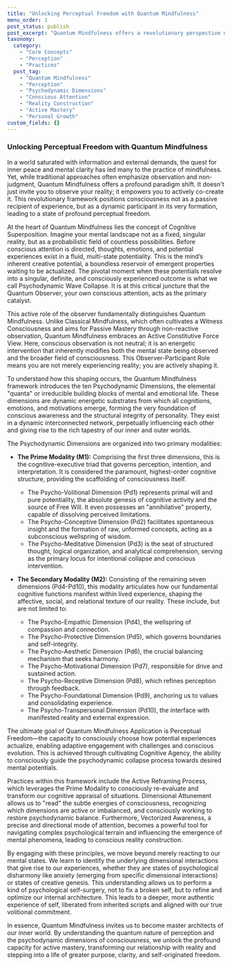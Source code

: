 ```yaml
---
title: "Unlocking Perceptual Freedom with Quantum Mindfulness"
menu_order: 1
post_status: publish
post_excerpt: "Quantum Mindfulness offers a revolutionary perspective on consciousness, viewing it as an active co-creator of reality rather than a passive recipient. This framework delves into the psychodynamic dimensions of experience, revealing how conscious attention can transform an individual's internal landscape and lead to true perceptual freedom."
taxonomy:
  category:
    - "Core Concepts"
    - "Perception"
    - "Practices"
  post_tag:
    - "Quantum Mindfulness"
    - "Perception"
    - "Psychodynamic Dimensions"
    - "Conscious Attention"
    - "Reality Construction"
    - "Active Mastery"
    - "Personal Growth"
custom_fields: {}
---
```


### Unlocking Perceptual Freedom with Quantum Mindfulness

In a world saturated with information and external demands, the quest for inner peace and mental clarity has led many to the practice of mindfulness. Yet, while traditional approaches often emphasize observation and non-judgment, Quantum Mindfulness offers a profound paradigm shift. It doesn't just invite you to observe your reality; it empowers you to actively co-create it. This revolutionary framework positions consciousness not as a passive recipient of experience, but as a dynamic participant in its very formation, leading to a state of profound perceptual freedom.

At the heart of Quantum Mindfulness lies the concept of Cognitive Superposition. Imagine your mental landscape not as a fixed, singular reality, but as a probabilistic field of countless possibilities. Before conscious attention is directed, thoughts, emotions, and potential experiences exist in a fluid, multi-state potentiality. This is the mind’s inherent creative potential, a boundless reservoir of emergent properties waiting to be actualized. The pivotal moment when these potentials resolve into a singular, definite, and consciously experienced outcome is what we call Psychodynamic Wave Collapse. It is at this critical juncture that the Quantum Observer, your own conscious attention, acts as the primary catalyst.

This active role of the observer fundamentally distinguishes Quantum Mindfulness. Unlike Classical Mindfulness, which often cultivates a Witness Consciousness and aims for Passive Mastery through non-reactive observation, Quantum Mindfulness embraces an Active Constitutive Force View. Here, conscious observation is not neutral; it is an energetic intervention that inherently modifies both the mental state being observed and the broader field of consciousness. This Observer-Participant Role means you are not merely experiencing reality; you are actively shaping it.

To understand how this shaping occurs, the Quantum Mindfulness framework introduces the ten Psychodynamic Dimensions, the elemental "quanta" or irreducible building blocks of mental and emotional life. These dimensions are dynamic energetic substrates from which all cognitions, emotions, and motivations emerge, forming the very foundation of conscious awareness and the structural integrity of personality. They exist in a dynamic interconnected network, perpetually influencing each other and giving rise to the rich tapestry of our inner and outer worlds.

The Psychodynamic Dimensions are organized into two primary modalities:

*   **The Prime Modality (M1):** Comprising the first three dimensions, this is the cognitive-executive triad that governs perception, intention, and interpretation. It is considered the paramount, highest-order cognitive structure, providing the scaffolding of consciousness itself.
    *   The Psycho-Volitional Dimension (Pd1) represents primal will and pure potentiality, the absolute genesis of cognitive activity and the source of Free Will. It even possesses an "annihilative" property, capable of dissolving perceived limitations.
    *   The Psycho-Conceptive Dimension (Pd2) facilitates spontaneous insight and the formation of raw, unformed concepts, acting as a subconscious wellspring of wisdom.
    *   The Psycho-Meditative Dimension (Pd3) is the seat of structured thought, logical organization, and analytical comprehension, serving as the primary locus for intentional collapse and conscious intervention.

*   **The Secondary Modality (M2):** Consisting of the remaining seven dimensions (Pd4-Pd10), this modality articulates how our fundamental cognitive functions manifest within lived experience, shaping the affective, social, and relational texture of our reality. These include, but are not limited to:
    *   The Psycho-Empathic Dimension (Pd4), the wellspring of compassion and connection.
    *   The Psycho-Protective Dimension (Pd5), which governs boundaries and self-integrity.
    *   The Psycho-Aesthetic Dimension (Pd6), the crucial balancing mechanism that seeks harmony.
    *   The Psycho-Motivational Dimension (Pd7), responsible for drive and sustained action.
    *   The Psycho-Receptive Dimension (Pd8), which refines perception through feedback.
    *   The Psycho-Foundational Dimension (Pd9), anchoring us to values and consolidating experience.
    *   The Psycho-Transpersonal Dimension (Pd10), the interface with manifested reality and external expression.

The ultimate goal of Quantum Mindfulness Application is Perceptual Freedom—the capacity to consciously choose how potential experiences actualize, enabling adaptive engagement with challenges and conscious evolution. This is achieved through cultivating Cognitive Agency, the ability to consciously guide the psychodynamic collapse process towards desired mental potentials.

Practices within this framework include the Active Reframing Process, which leverages the Prime Modality to consciously re-evaluate and transform our cognitive appraisal of situations. Dimensional Attunement allows us to "read" the subtle energies of consciousness, recognizing which dimensions are active or imbalanced, and consciously working to restore psychodynamic balance. Furthermore, Vectorized Awareness, a precise and directional mode of attention, becomes a powerful tool for navigating complex psychological terrain and influencing the emergence of mental phenomena, leading to conscious reality construction.

By engaging with these principles, we move beyond merely reacting to our mental states. We learn to identify the underlying dimensional interactions that give rise to our experiences, whether they are states of psychological disharmony like anxiety (emerging from specific dimensional interactions) or states of creative genesis. This understanding allows us to perform a kind of psychological self-surgery, not to fix a broken self, but to refine and optimize our internal architecture. This leads to a deeper, more authentic experience of self, liberated from inherited scripts and aligned with our true volitional commitment.

In essence, Quantum Mindfulness invites us to become master architects of our inner world. By understanding the quantum nature of perception and the psychodynamic dimensions of consciousness, we unlock the profound capacity for active mastery, transforming our relationship with reality and stepping into a life of greater purpose, clarity, and self-originated freedom.